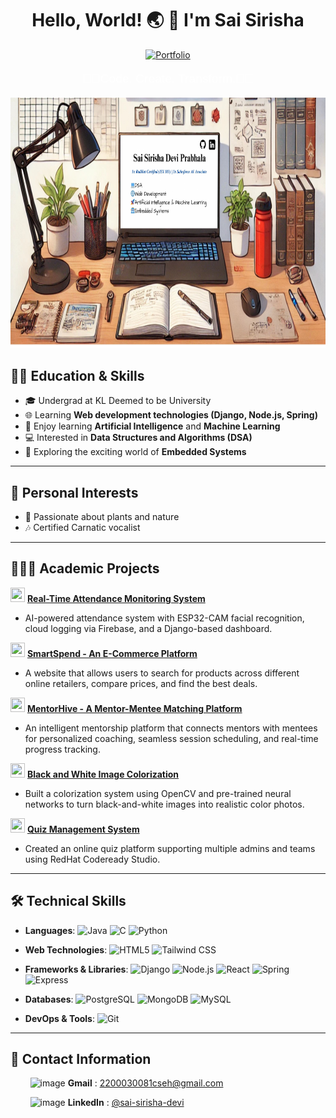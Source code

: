 <div align=center>
 <h1>Hello, World! 🌏 👋 I'm Sai Sirisha</h1>
</div>
<p align="center">
  <a href="https://saisirishain.vercel.app/" target="_blank">
    <img src="https://img.shields.io/badge/Portfolio-Visit-2ECC71?style=for-the-badge&logo=react" alt="Portfolio" />
  </a>
</p>
<div align=center>
  <p style="font-size: 1.2rem; font-family: 'Poppins', sans-serif; color: #ffffff;">
    🐾✨Code. Create. Transform.🐾✨
  </p>
</div>

<p align="center">
  <a href="URL_REDIRECT" target="_blank">
    <img src="https://github.com/saisirisha5/saisirisha5/blob/main/Sai%20Sirisha%20Devi%20Prabhala.jpg" width="800" height="400" />
  </a>
</p>

## 👩‍🎓 Education & Skills

- 🎓 Undergrad at KL Deemed to be University  
- 🌐 Learning **Web development technologies (Django, Node.js, Spring)**  
- 🚀 Enjoy learning **Artificial Intelligence** and **Machine Learning**  
- 💻 Interested in **Data Structures and Algorithms (DSA)**  
- 🤖 Exploring the exciting world of **Embedded Systems**

---

## 🌱 Personal Interests

- 🌿 Passionate about plants and nature  
- 🎶 Certified Carnatic vocalist  

---

## 👩🏻‍💻 Academic Projects

 <img src="https://github.com/user-attachments/assets/b6ac7c71-bb8e-4163-a397-94d7133c31d9" width="23" height="23" /> [**Real-Time Attendance Monitoring System**](https://github.com/saisirisha5/Real-Time-Attendance-Monitoring-System.git)
  - AI-powered attendance system with ESP32-CAM facial recognition, cloud logging via Firebase, and a Django-based dashboard.

 <img src="https://github.com/user-attachments/assets/b7a7b054-5c50-4ca0-b360-ddae0a6946d3" width="23" height="23" /> [**SmartSpend - An E-Commerce Platform**](https://github.com/saisirisha5/SmartSpend.git) 
 -  A website that allows users to search for products across different online retailers, compare prices, and find the best deals.

 <img src="https://github.com/user-attachments/assets/f8ad625f-5aae-4aad-a224-fc6ce9b79cd6" width="23" height="23" /> [**MentorHive - A Mentor-Mentee Matching Platform**](#)  
   - An intelligent mentorship platform that connects mentors with mentees for personalized coaching, seamless session scheduling, and real-time progress tracking.

 <img src="https://github.com/user-attachments/assets/fc0676fd-8aa5-4b54-b547-fb3345e8de07" width="23" height="23" /> [**Black and White Image Colorization**](https://github.com/saisirisha5/Black-and-white-image-colorization.git) 
  - Built a colorization system using OpenCV and pre-trained neural networks to turn black-and-white images into realistic color photos.

 <img src="https://github.com/user-attachments/assets/bec57db9-4b47-465f-93d2-5399ae120f66" width="23" height="23" /> [**Quiz Management System**](https://github.com/saisirisha5/Quiz-Management-System.git) 
 -  Created an online quiz platform supporting multiple admins and teams using RedHat Codeready Studio.
---
## 🛠️ Technical Skills

- **Languages**:  ![Java](https://img.shields.io/badge/Java-%23ED8B00.svg?style=flat-square&logo=java&logoColor=white) ![C](https://img.shields.io/badge/C-%2300599C.svg?style=flat-square&logo=&logoColor=white) ![Python](https://img.shields.io/badge/Python-%2314354C.svg?style=flat-square&logo=python&logoColor=white)

- **Web Technologies**:  ![HTML5](https://img.shields.io/badge/HTML5-E34F26?style=flat-square&logo=html5&logoColor=white) ![Tailwind CSS](https://img.shields.io/badge/Tailwind_CSS-38B2AC?style=flat-square&logo=tailwind-css&logoColor=white)

- **Frameworks & Libraries**:  ![Django](https://img.shields.io/badge/Django-092E20?style=flat-square&logo=django&logoColor=white) ![Node.js](https://img.shields.io/badge/Node.js-339933?style=flat-square&logo=nodedotjs&logoColor=white) ![React](https://img.shields.io/badge/React-20232A?style=flat-square&logo=react&logoColor=61DAFB) ![Spring](https://img.shields.io/badge/Spring-6DB33F?style=flat-square&logo=spring&logoColor=white) ![Express](https://img.shields.io/badge/Express.js-404D59?style=flat-square)

- **Databases**:  ![PostgreSQL](https://img.shields.io/badge/PostgreSQL-316192?style=flat-square&logo=postgresql&logoColor=white) ![MongoDB](https://img.shields.io/badge/MongoDB-4EA94B?style=flat-square&logo=mongodb&logoColor=white) ![MySQL](https://img.shields.io/badge/MySQL-00758F?style=flat-square&logo=mysql&logoColor=white)

- **DevOps & Tools**:  ![Git](https://img.shields.io/badge/Git-F05032?style=flat-square&logo=git&logoColor=white)

---

## 📧 Contact Information
&nbsp;&nbsp;&nbsp;&nbsp;&nbsp;&nbsp;&nbsp;&nbsp;<img src="https://github.com/user-attachments/assets/caa53968-a700-459b-bafc-615e4ce5f602" alt="image" width="15" height="15"> **Gmail** : 2200030081cseh@gmail.com </br>

&nbsp;&nbsp;&nbsp;&nbsp;&nbsp;&nbsp;&nbsp;&nbsp;<img src="https://github.com/user-attachments/assets/59b8aa5d-7867-48ad-ab3c-276b06854450" alt="image" width="17" height="17"> **LinkedIn** : [@sai-sirisha-devi](https://www.linkedin.com/in/sai-sirisha-devi/)</br>

